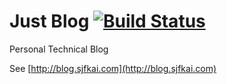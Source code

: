 
# Just Blog [![Build Status](https://travis-ci.org/sjfkai/blog.svg?branch=master)](https://travis-ci.org/sjfkai/blog)

Personal Technical Blog

See [http://blog.sjfkai.com](http://blog.sjfkai.com)

